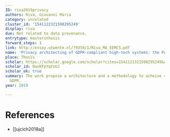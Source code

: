 ```yaml
---
ID: riva2019privacy
authors: Riva, Giovanni Maria
category: unrelated
cluster_id: '1541122321598295249'
display: riva
due: Not related to data provenance.
entrytype: mastersthesis
forward_steps: 1
link: http://essay.utwente.nl/79359/1/Riva_MA_EEMCS.pdf
name: 'Privacy architecting of GDPR-compliant high-tech systems: the PAGHS methodology'
place: Thesis
scholar: https://scholar.google.com/scholar?cites=1541122321598295249&as_sdt=2005&sciodt=0,5&hl=en
scholar_id: 0axKFpYqYxUJ
scholar_ok: true
summary: The work propose a architecture and a methodology to acheive compliance with
  GDPR.
year: 2019

---
```


# References

- [[ujcich2018a]]

